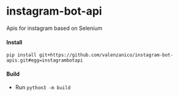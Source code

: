 # instagram-bot-api
Apis for instagram based on Selenium

#### Install
```
pip install git+https://github.com/valenzanico/instagram-bot-apis.git#egg=instagrambotapi
```


#### Build
- Run `python3 -m build`